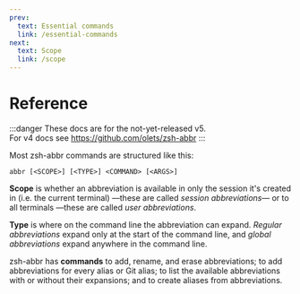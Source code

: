 ```yaml
---
prev:
  text: Essential commands
  link: /essential-commands
next:
  text: Scope
  link: /scope
---
```


# Reference

:::danger
These docs are for the not-yet-released v5.  
For v4 docs see <https://github.com/olets/zsh-abbr>
:::

Most zsh-abbr commands are structured like this:

```shell
abbr [<SCOPE>] [<TYPE>] <COMMAND> [<ARGS>]
```

**Scope** is whether an abbreviation is available in only the session it's created in (i.e. the current terminal) —these are called _session abbreviations_— or to all terminals —these are called _user abbreviations_.

**Type** is where on the command line the abbreviation can expand. _Regular abbreviations_ expand only at the start of the command line, and _global abbreviations_ expand anywhere in the command line.

zsh-abbr has **commands** to add, rename, and erase abbreviations; to add abbreviations for every alias or Git alias; to list the available abbreviations with or without their expansions; and to create aliases from abbreviations.

